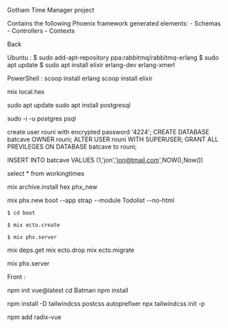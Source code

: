 Gotham Time Manager project

Contains the following Phoenix framework generated elements:
    - Schemas
    - Controllers
    - Contexts


Back

Ubuntu :
$ sudo add-apt-repository ppa:rabbitmq/rabbitmq-erlang
$ sudo apt update
$ sudo apt install elixir erlang-dev erlang-xmerl

PowerShell :
scoop install erlang
scoop install elixir

mix local.hex

sudo apt update
sudo apt install postgresql

sudo -i -u postgres
psql

create user rouni with encrypted password '4224';
CREATE DATABASE batcave OWNER rouni;
ALTER USER rouni WITH SUPERUSER;
GRANT ALL PREVILEGES ON DATABASE batcave to rouni;

INSERT INTO batcave VALUES (1,'jon','jon@tmail.com',NOW(),Now())

select * from workingtimes

mix archive.install hex phx_new

mix phx.new boot --app strap --module Todolist --no-html

    $ cd boot

    $ mix ecto.create

    $ mix phx.server

 mix deps.get
 mix ecto.drop
mix ecto.migrate

mix phx.server


Front :

npm init vue@latest
cd Batman
npm install

npm install -D tailwindcss postcss autoprefixer
npx tailwindcss init -p

npm add radix-vue
